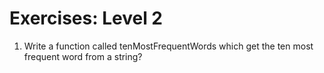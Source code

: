 # Exercises: Level 2

1. Write a function called tenMostFrequentWords which get the ten most frequent word from a string?